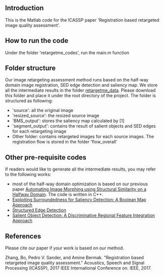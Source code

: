 ## Introduction
This is the Matlab code for the ICASSP paper 'Registration based retargeted image quality assessment'.  

## How to run the code
Under the folder 'retargetme_codes', run the main.m function

## Folder structure
Our image retargeting assessment method runs based on the half-way domain image registration, SED edge detection and saliency map. We store all the intermediate results in the folder [retargetme_data](https://hkustconnect-my.sharepoint.com/personal/bzhangai_connect_ust_hk/_layouts/15/guestaccess.aspx?docid=0f0140474bd71408f9d85b472f762235f&authkey=AQdwn_GOu1zqJ0w6F33c59M&e=301e1d996c4a4385b63509431f7f598c). Please download this folder and place it under the root directory of the project. The folder is structured as following:

- 'source': all the original image
- 'resized_source': the resized source image
- 'BMS_output': stores the saliency map calculated by [1]
- 'segment_output': contains the result of salient objects and SED edges for each retargeting image
- Other folder: contains retargeted images for each source images. The registration flow is stored in the folder 'flow_overall'

## Other pre-requisite codes
If readers would like to generate all the intermediate results, you may refer to the following works:

- most of the half-way domain optimization is based on our previous paper [Automating Image Morphing using Structural Similarity on a Halfway Domain](https://github.com/liaojing/Image-Morphing). The code is written in C++.
- [Exploiting Surroundedness for Saliency Detection: A Boolean Map Approach ](http://cs-people.bu.edu/jmzhang/BMS/BMS.html)
- [Structured Edge Detection](https://github.com/pdollar/edges)
- [Salient Object Detection: A Discriminative Regional Feature Integration Approach](https://github.com/playerkk/drfi_matlab)

## References
Please cite our paper if your work is based on our method.

Zhang, Bo, Pedro V. Sander, and Amine Bermak. "Registration based retargeted image quality assessment." Acoustics, Speech and Signal Processing (ICASSP), 2017 IEEE International Conference on. IEEE, 2017.
